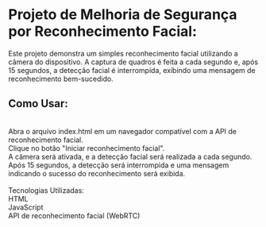 # Projeto de Melhoria de Segurança por Reconhecimento Facial:
Este projeto demonstra um simples reconhecimento facial utilizando a câmera do dispositivo. A captura de quadros é feita a cada segundo e, após 15 segundos, a detecção facial é interrompida, exibindo uma mensagem de reconhecimento bem-sucedido.
<br>
<h2>Como Usar:</h2>
<br>
Abra o arquivo index.html em um navegador compatível com a API de reconhecimento facial.
<br>
Clique no botão "Iniciar reconhecimento facial".
<br>
A câmera será ativada, e a detecção facial será realizada a cada segundo.
<br>
Após 15 segundos, a detecção será interrompida e uma mensagem indicando o sucesso do reconhecimento será exibida.
<br>
<br>
Tecnologias Utilizadas:
<br>
HTML
<br>
JavaScript
<br>
API de reconhecimento facial (WebRTC)
